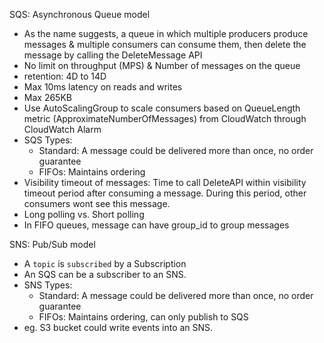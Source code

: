 

SQS: Asynchronous Queue model
- As the name suggests, a queue in which multiple producers produce messages & multiple consumers can consume them, then delete the message by calling the DeleteMessage API
- No limit on throughput (MPS) & Number of messages on the queue
- retention: 4D to 14D
- Max 10ms latency on reads and writes
- Max 265KB
- Use AutoScalingGroup to scale consumers based on QueueLength metric (ApproximateNumberOfMessages) from CloudWatch through CloudWatch Alarm
- SQS Types:
    - Standard: A message could be delivered more than once, no order guarantee 
    - FIFOs: Maintains ordering
- Visibility timeout of messages: Time to call DeleteAPI within visibility timeout period after consuming a message. During this period, other consumers wont see this message.
- Long polling vs. Short polling
- In FIFO queues, message can have group_id to group messages


SNS: Pub/Sub model
- A `topic` is `subscribed` by a Subscription
- An SQS can be a subscriber to an SNS.
- SNS Types:
    - Standard: A message could be delivered more than once, no order guarantee 
    - FIFOs: Maintains ordering, can only publish to SQS
- eg. S3 bucket could write events into an SNS.
